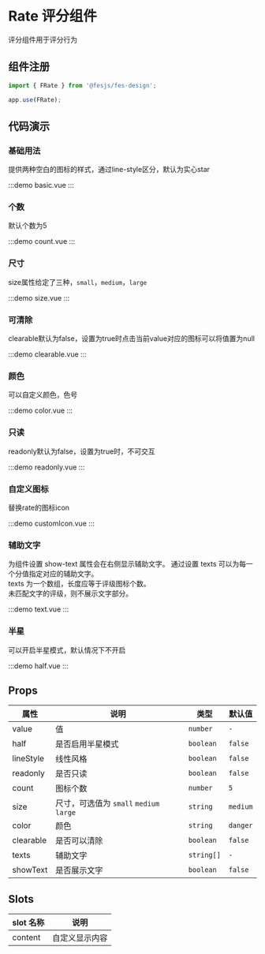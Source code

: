# Rate 评分组件
评分组件用于评分行为

## 组件注册

```js
import { FRate } from '@fesjs/fes-design';

app.use(FRate);
```

## 代码演示

### 基础用法
提供两种空白的图标的样式，通过line-style区分，默认为实心star

:::demo
basic.vue
:::

### 个数
默认个数为5

:::demo
count.vue
:::

### 尺寸
size属性给定了三种，`small`，`medium`，`large`

:::demo
size.vue
:::

### 可清除
clearable默认为false，设置为true时点击当前value对应的图标可以将值置为null

:::demo
clearable.vue
:::

### 颜色
可以自定义颜色，色号

:::demo
color.vue
:::

### 只读
readonly默认为false，设置为true时，不可交互

:::demo
readonly.vue
:::

### 自定义图标
替换rate的图标icon

:::demo
customIcon.vue
:::

### 辅助文字
为组件设置 show-text 属性会在右侧显示辅助文字。 通过设置 texts 可以为每一个分值指定对应的辅助文字。  
texts 为一个数组，长度应等于评级图标个数。  
未匹配文字的评级，则不展示文字部分。

:::demo
text.vue
:::

### 半星
可以开启半星模式，默认情况下不开启

:::demo
half.vue
:::

## Props

| 属性      | 说明                                    | 类型       | 默认值   |
| --------- | --------------------------------------- | ---------- | -------- |
| value     | 值                                      | `number`   | `-`      |
| half      | 是否启用半星模式                        | `boolean`  | `false`  |
| lineStyle | 线性风格                                | `boolean`  | `false`  |
| readonly  | 是否只读                                | `boolean`  | `false`  |
| count     | 图标个数                                | `number`   | `5`      |
| size      | 尺寸，可选值为 `small` `medium` `large` | `string`   | `medium` |
| color     | 颜色                                    | `string`   | `danger` |
| clearable | 是否可以清除                            | `boolean`  | `false`    |
| texts     | 辅助文字                                | `string[]` | `-`      |
| showText  | 是否展示文字                            | `boolean`  | `false`  |

## Slots

| slot 名称 | 说明           |
| --------- | -------------- |
| content   | 自定义显示内容 |